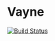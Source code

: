 # Vayne

[![Build Status](https://travis-ci.com/conan17/Vayne.svg?branch=master)](https://travis-ci.com/conan17/Vayne)